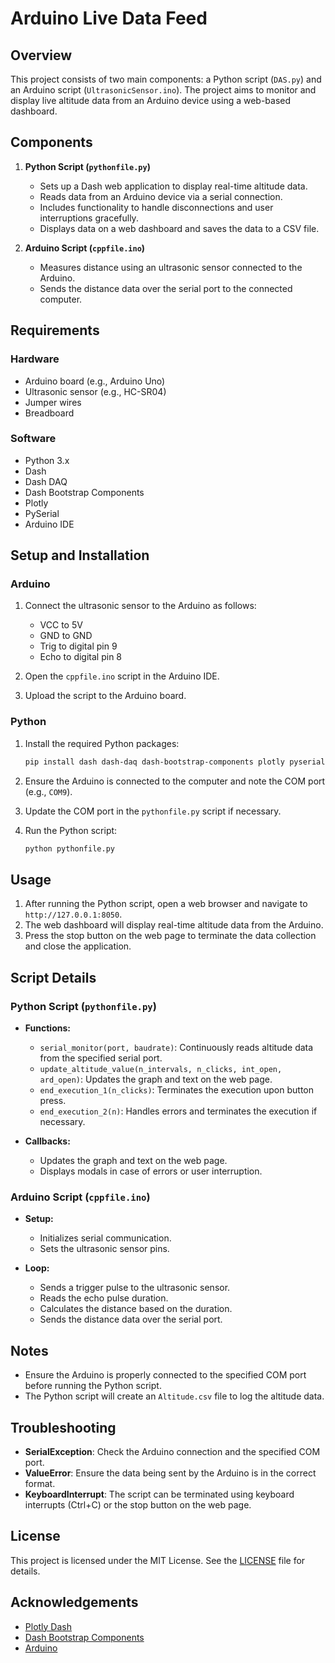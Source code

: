 # Arduino Live Data Feed 

## Overview

This project consists of two main components: a Python script (`DAS.py`) and an Arduino script (`UltrasonicSensor.ino`). The project aims to monitor and display live altitude data from an Arduino device using a web-based dashboard.

## Components

1. **Python Script (`pythonfile.py`)**
   - Sets up a Dash web application to display real-time altitude data.
   - Reads data from an Arduino device via a serial connection.
   - Includes functionality to handle disconnections and user interruptions gracefully.
   - Displays data on a web dashboard and saves the data to a CSV file.

2. **Arduino Script (`cppfile.ino`)**
   - Measures distance using an ultrasonic sensor connected to the Arduino.
   - Sends the distance data over the serial port to the connected computer.

## Requirements

### Hardware

- Arduino board (e.g., Arduino Uno)
- Ultrasonic sensor (e.g., HC-SR04)
- Jumper wires
- Breadboard

### Software

- Python 3.x
- Dash
- Dash DAQ
- Dash Bootstrap Components
- Plotly
- PySerial
- Arduino IDE

## Setup and Installation

### Arduino

1. Connect the ultrasonic sensor to the Arduino as follows:
   - VCC to 5V
   - GND to GND
   - Trig to digital pin 9
   - Echo to digital pin 8

2. Open the `cppfile.ino` script in the Arduino IDE.
3. Upload the script to the Arduino board.

### Python

1. Install the required Python packages:
   ```sh
   pip install dash dash-daq dash-bootstrap-components plotly pyserial
   ```

2. Ensure the Arduino is connected to the computer and note the COM port (e.g., `COM9`).

3. Update the COM port in the `pythonfile.py` script if necessary.

4. Run the Python script:
   ```sh
   python pythonfile.py
   ```

## Usage

1. After running the Python script, open a web browser and navigate to `http://127.0.0.1:8050`.
2. The web dashboard will display real-time altitude data from the Arduino.
3. Press the stop button on the web page to terminate the data collection and close the application.

## Script Details

### Python Script (`pythonfile.py`)

- **Functions:**
  - `serial_monitor(port, baudrate)`: Continuously reads altitude data from the specified serial port.
  - `update_altitude_value(n_intervals, n_clicks, int_open, ard_open)`: Updates the graph and text on the web page.
  - `end_execution_1(n_clicks)`: Terminates the execution upon button press.
  - `end_execution_2(n)`: Handles errors and terminates the execution if necessary.

- **Callbacks:**
  - Updates the graph and text on the web page.
  - Displays modals in case of errors or user interruption.

### Arduino Script (`cppfile.ino`)

- **Setup:**
  - Initializes serial communication.
  - Sets the ultrasonic sensor pins.

- **Loop:**
  - Sends a trigger pulse to the ultrasonic sensor.
  - Reads the echo pulse duration.
  - Calculates the distance based on the duration.
  - Sends the distance data over the serial port.

## Notes

- Ensure the Arduino is properly connected to the specified COM port before running the Python script.
- The Python script will create an `Altitude.csv` file to log the altitude data.

## Troubleshooting

- **SerialException**: Check the Arduino connection and the specified COM port.
- **ValueError**: Ensure the data being sent by the Arduino is in the correct format.
- **KeyboardInterrupt**: The script can be terminated using keyboard interrupts (Ctrl+C) or the stop button on the web page.

## License

This project is licensed under the MIT License. See the [LICENSE](LICENSE) file for details.

## Acknowledgements

- [Plotly Dash](https://plotly.com/dash/)
- [Dash Bootstrap Components](https://dash-bootstrap-components.opensource.faculty.ai/)
- [Arduino](https://www.arduino.cc/)
